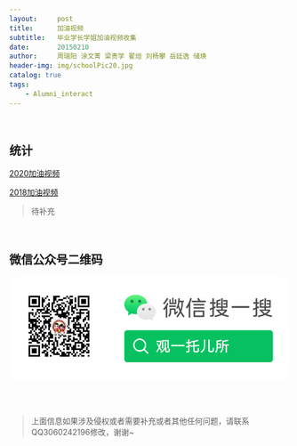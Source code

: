 ```yaml
---
layout:     post
title:      加油视频
subtitle:   毕业学长学姐加油视频收集
date:       20150210
author:     周瑞阳 涂文菁 梁贵学 翟烜 刘杨攀 岳廷逸 储焕 
header-img: img/schoolPic20.jpg
catalog: true
tags:
    - Alumni_interact
---
```


<br/> 

## 统计

[2020加油视频](https://www.bilibili.com/video/BV1mE41127eA?from=search&seid=14562363013620560199)

[2018加油视频](http://mp.weixin.qq.com/s?__biz=MzUxMTU0NTU0Mw==&mid=2247483679&idx=1&sn=1f096f340a814e858e62767792c7ef86&chksm=f97358b7ce04d1a115c6e656239a23f7016bb7f52dfcc0a0b76a162cc0874c6a4449aea2632f&scene=18#wechat_redirect)

>待补充


<br/> 

## 微信公众号二维码

![公众号图片](/img/Gzh_account.png)

<br/> <br/> 
>上面信息如果涉及侵权或者需要补充或者其他任何问题，请联系QQ3060242196修改，谢谢~
